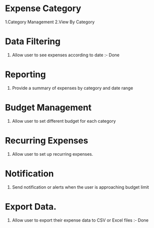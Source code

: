 # Expense Category
1.Category Management
2.View By Category

# Data Filtering
1. Allow user to see expenses according to date :- Done

# Reporting
1. Provide a summary of expenses by category and date range

# Budget Management
1. Allow user to set different budget for each category

# Recurring Expenses
1. Allow user to set up recurring expenses.

# Notification
1. Send notification or alerts when the user is approaching budget limit

# Export Data.
1. Allow user to export their expense data to CSV or Excel files :- Done
 